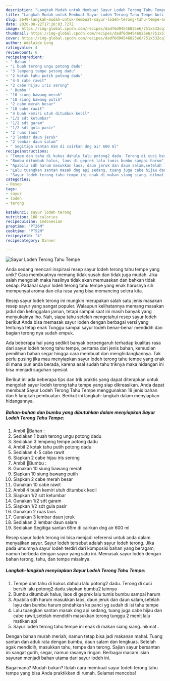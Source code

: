 ```yaml
---
description: "Langkah Mudah untuk Membuat Sayur Lodeh Terong Tahu Tempe Anti Gagal"
title: "Langkah Mudah untuk Membuat Sayur Lodeh Terong Tahu Tempe Anti Gagal"
slug: 2649-langkah-mudah-untuk-membuat-sayur-lodeh-terong-tahu-tempe-anti-gagal
date: 2020-08-22T17:28:03.727Z
image: https://img-global.cpcdn.com/recipes/dadf6d94546825e6/751x532cq70/sayur-lodeh-terong-tahu-tempe-foto-resep-utama.jpg
thumbnail: https://img-global.cpcdn.com/recipes/dadf6d94546825e6/751x532cq70/sayur-lodeh-terong-tahu-tempe-foto-resep-utama.jpg
cover: https://img-global.cpcdn.com/recipes/dadf6d94546825e6/751x532cq70/sayur-lodeh-terong-tahu-tempe-foto-resep-utama.jpg
author: Adelaide Long
ratingvalue: 4
reviewcount: 6
recipeingredient:
- " Bahan "
- "1 buah terong ungu potong dadu"
- "3 lempeng tempe potong dadu"
- "2 kotak tahu putih potong dadu"
- "4-5 cabe rawit"
- "2 cabe hijau iris serong"
- " Bumbu "
- "10 siung bawang merah"
- "10 siung bawang putih"
- "2 cabe merah besar"
- "10 cabe rawit"
- "4 buah kemiri utuh ditumbuk kecil"
- "1/2 sdt ketumbar"
- "1/2 sdt garam"
- "1/2 sdt gula pasir"
- "2 ruas laos"
- "3 lembar daun jeruk"
- "2 lembar daun salam"
- " Segitiga santan 65m di cairkan dng air 600 ml"
recipeinstructions:
- "Tempe dan tahu di kukus dahulu lalu potong2 dadu. Terong di cuci bersih lalu potong2 dadu.siapkan bumbu2 lainnya"
- "Bumbu ditumbuk halus, laos di geprek lalu tumis bumbu sampai harum"
- "Apabila sdh harum masukkan laos, daun jeruk dan daun salam,setelah layu dan bumbu harum pindahkan ke panci yg sudah di isi tahu tempe"
- "Lalu tuangkan santan masak dng api sedang, tuang juga cabe hijau dan cabe rawit,setelah mendidih masukkan terong tunggu 2 menit lalu matikan api"
- "Sayur lodeh terong tahu tempe ini enak di makan siang siang..nikmat.."
categories:
- Resep
tags:
- sayur
- lodeh
- terong

katakunci: sayur lodeh terong 
nutrition: 108 calories
recipecuisine: Indonesian
preptime: "PT26M"
cooktime: "PT52M"
recipeyield: "4"
recipecategory: Dinner

---
```



![Sayur Lodeh Terong Tahu Tempe](https://img-global.cpcdn.com/recipes/dadf6d94546825e6/751x532cq70/sayur-lodeh-terong-tahu-tempe-foto-resep-utama.jpg)

Anda sedang mencari inspirasi resep sayur lodeh terong tahu tempe yang unik? Cara membuatnya memang tidak susah dan tidak juga mudah. Jika salah mengolah maka hasilnya tidak akan memuaskan dan bahkan tidak sedap. Padahal sayur lodeh terong tahu tempe yang enak harusnya sih mempunyai aroma dan cita rasa yang bisa memancing selera kita.

Resep sayur lodeh terong ini mungkin merupakan salah satu jenis masakan resep sayur yang sangat populer. Walaupun kelihatannya memang masakan jadul dan ketinggalan jaman, tetapi sampai saat ini masih banyak yang menyukainya lho. Nah, siapa tahu setelah mengetahui resep sayur lodeh berikut Anda bisa memasak sayur lodeh dengan berbagai versi yang tentunya tetap enak Tunggu sampai sayur lodeh benar-benar mendidih dan bagian terong nya sudah empuk.

Ada beberapa hal yang sedikit banyak berpengaruh terhadap kualitas rasa dari sayur lodeh terong tahu tempe, pertama dari jenis bahan, kemudian pemilihan bahan segar hingga cara membuat dan menghidangkannya. Tak perlu pusing jika mau menyiapkan sayur lodeh terong tahu tempe yang enak di mana pun anda berada, karena asal sudah tahu triknya maka hidangan ini bisa menjadi suguhan spesial.


Berikut ini ada beberapa tips dan trik praktis yang dapat diterapkan untuk mengolah sayur lodeh terong tahu tempe yang siap dikreasikan. Anda dapat membuat Sayur Lodeh Terong Tahu Tempe menggunakan 19 jenis bahan dan 5 langkah pembuatan. Berikut ini langkah-langkah dalam menyiapkan hidangannya.

<!--inarticleads1-->

##### Bahan-bahan dan bumbu yang dibutuhkan dalam menyiapkan Sayur Lodeh Terong Tahu Tempe:

1. Ambil  🥀Bahan :
1. Sediakan 1 buah terong ungu potong dadu
1. Sediakan 3 lempeng tempe potong dadu
1. Ambil 2 kotak tahu putih potong dadu
1. Sediakan 4-5 cabe rawit
1. Siapkan 2 cabe hijau iris serong
1. Ambil  🥀Bumbu :
1. Gunakan 10 siung bawang merah
1. Siapkan 10 siung bawang putih
1. Siapkan 2 cabe merah besar
1. Gunakan 10 cabe rawit
1. Ambil 4 buah kemiri utuh ditumbuk kecil
1. Siapkan 1/2 sdt ketumbar
1. Gunakan 1/2 sdt garam
1. Siapkan 1/2 sdt gula pasir
1. Gunakan 2 ruas laos
1. Gunakan 3 lembar daun jeruk
1. Sediakan 2 lembar daun salam
1. Sediakan  Segitiga santan 65m di cairkan dng air 600 ml


Resep sayur lodeh terong ini bisa menjadi referensi untuk anda dalam menyajikan sayur. Sayur lodeh tersebut adalah sayur lodeh terong. Jika pada umumnya sayur lodeh terdiri dari komposisi bahan yang beragam, namun berbeda dengan sayur yang satu ini. Memasak sayur lodeh dengan bahan terong, tahu, dan tempe misalnya. 

<!--inarticleads2-->

##### Langkah-langkah menyiapkan Sayur Lodeh Terong Tahu Tempe:

1. Tempe dan tahu di kukus dahulu lalu potong2 dadu. Terong di cuci bersih lalu potong2 dadu.siapkan bumbu2 lainnya
1. Bumbu ditumbuk halus, laos di geprek lalu tumis bumbu sampai harum
1. Apabila sdh harum masukkan laos, daun jeruk dan daun salam,setelah layu dan bumbu harum pindahkan ke panci yg sudah di isi tahu tempe
1. Lalu tuangkan santan masak dng api sedang, tuang juga cabe hijau dan cabe rawit,setelah mendidih masukkan terong tunggu 2 menit lalu matikan api
1. Sayur lodeh terong tahu tempe ini enak di makan siang siang..nikmat..


Dengan bahan murah meriah, namun tetap bisa jadi makanan mahal. Tuang santan dan aduk rata dengan bumbu, daun salam dan lengkuas. Setelah agak mendidih, masukkan tahu, tempe dan terong. Sajian sayur bersantan ini sangat gurih, segar, namun rasanya ringan. Berbagai macam isian sayuran menjadi bahan utama dari sayur lodeh ini. 

Bagaimana? Mudah bukan? Itulah cara membuat sayur lodeh terong tahu tempe yang bisa Anda praktikkan di rumah. Selamat mencoba!
